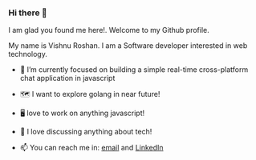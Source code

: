 ### Hi there 👋
I am glad you found me here!. Welcome to my Github profile.

My name is Vishnu Roshan. I am a Software developer interested in web technology.

- 🎯 I’m currently focused on building a simple real-time cross-platform chat application in javascript

- 🗺️ I want to explore golang in near future!

- 🖥️ love to work on anything javascript!

- 💬 I love discussing anything about tech!

- 📫 You can reach me in: [email](mailto:vishnuroshan4@gmail.com) and [LinkedIn](https://www.linkedin.com/in/vishnuroshan94/)
